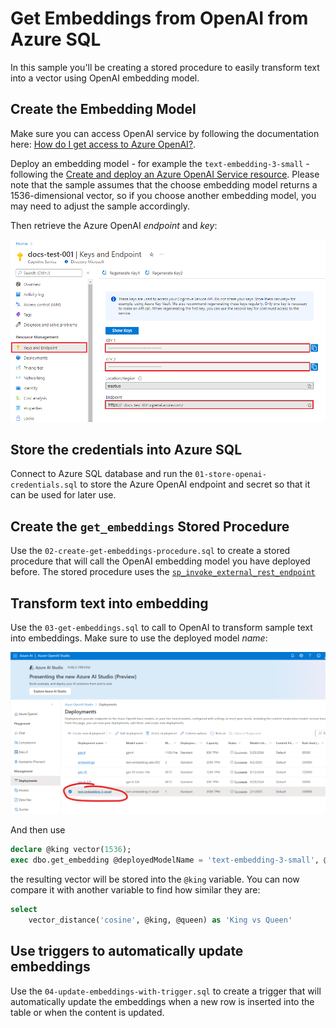 # Get Embeddings from OpenAI from Azure SQL

In this sample you'll be creating a stored procedure to easily transform text into a vector using OpenAI embedding model.

## Create the Embedding Model

Make sure you can access OpenAI service by following the documentation here: [How do I get access to Azure OpenAI?](https://learn.microsoft.com/azure/ai-services/openai/overview#how-do-i-get-access-to-azure-openai).

Deploy an embedding model - for example the `text-embedding-3-small` - following the [Create and deploy an Azure OpenAI Service resource](https://learn.microsoft.com/azure/ai-services/openai/how-to/create-resource). Please note that the sample assumes that the choose embedding model returns a 1536-dimensional vector, so if you choose another embedding model, you may need to adjust the sample accordingly.

Then retrieve the Azure OpenAI *endpoint* and *key*:

![Azure OpenAI Endpoint and Key](../../Assets/endpoint.png)

## Store the credentials into Azure SQL

Connect to Azure SQL database and run the `01-store-openai-credentials.sql` to store the Azure OpenAI endpoint and secret so that it can be used for later use.  

## Create the `get_embeddings` Stored Procedure

Use the `02-create-get-embeddings-procedure.sql` to create a stored procedure that will call the OpenAI embedding model you have deployed before. The stored procedure uses the [`sp_invoke_external_rest_endpoint`](https://learn.microsoft.com/sql/relational-databases/system-stored-procedures/sp-invoke-external-rest-endpoint-transact-sql) 

## Transform text into embedding

Use the `03-get-embeddings.sql` to call to OpenAI to transform sample text into embeddings. Make sure to use the deployed model *name*:

![Deployed OpenAI Models](../../Assets/embedding-deployment.png)

And then use 

```sql
declare @king vector(1536);
exec dbo.get_embedding @deployedModelName = 'text-embedding-3-small', @inputText = 'King', @embedding = @king output;
```

the resulting vector will be stored into the `@king` variable.
You can now compare it with another variable to find how similar they are:

```sql
select
    vector_distance('cosine', @king, @queen) as 'King vs Queen'
```

## Use triggers to automatically update embeddings

Use the `04-update-embeddings-with-trigger.sql` to create a trigger that will automatically update the embeddings when a new row is inserted into the table or when the content is updated.
